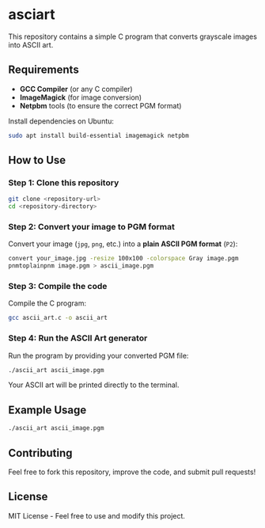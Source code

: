 # asciart

This repository contains a simple C program that converts grayscale images into ASCII art.

## Requirements

- **GCC Compiler** (or any C compiler)
- **ImageMagick** (for image conversion)
- **Netpbm** tools (to ensure the correct PGM format)

Install dependencies on Ubuntu:

```bash
sudo apt install build-essential imagemagick netpbm
```

## How to Use

### Step 1: Clone this repository

```bash
git clone <repository-url>
cd <repository-directory>
```

### Step 2: Convert your image to PGM format

Convert your image (`jpg`, `png`, etc.) into a **plain ASCII PGM format** (`P2`):

```bash
convert your_image.jpg -resize 100x100 -colorspace Gray image.pgm
pnmtoplainpnm image.pgm > ascii_image.pgm
```

### Step 3: Compile the code

Compile the C program:

```bash
gcc ascii_art.c -o ascii_art
```

### Step 4: Run the ASCII Art generator

Run the program by providing your converted PGM file:

```bash
./ascii_art ascii_image.pgm
```

Your ASCII art will be printed directly to the terminal.

## Example Usage

```bash
./ascii_art ascii_image.pgm
```

## Contributing

Feel free to fork this repository, improve the code, and submit pull requests!

## License

MIT License - Feel free to use and modify this project.

